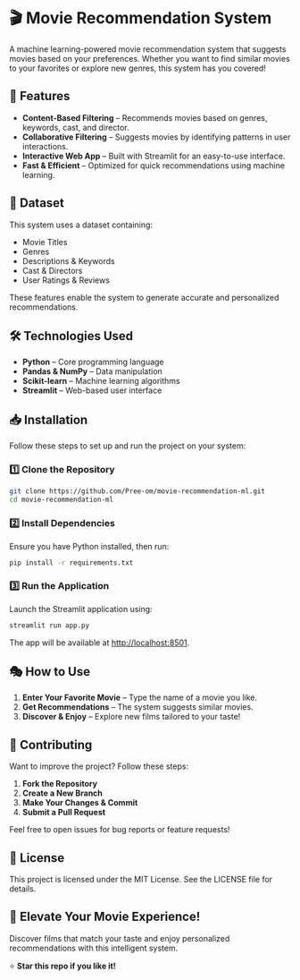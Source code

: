 # 🎬 Movie Recommendation System

A machine learning-powered movie recommendation system that suggests movies based on your preferences. Whether you want to find similar movies to your favorites or explore new genres, this system has you covered!

## 🚀 Features
- **Content-Based Filtering** – Recommends movies based on genres, keywords, cast, and director.
- **Collaborative Filtering** – Suggests movies by identifying patterns in user interactions.
- **Interactive Web App** – Built with Streamlit for an easy-to-use interface.
- **Fast & Efficient** – Optimized for quick recommendations using machine learning.

## 📂 Dataset
This system uses a dataset containing:
- Movie Titles
- Genres
- Descriptions & Keywords
- Cast & Directors
- User Ratings & Reviews

These features enable the system to generate accurate and personalized recommendations.

## 🛠️ Technologies Used
- **Python** – Core programming language
- **Pandas & NumPy** – Data manipulation
- **Scikit-learn** – Machine learning algorithms
- **Streamlit** – Web-based user interface

## 📥 Installation
Follow these steps to set up and run the project on your system:

### 1️⃣ Clone the Repository
```bash
git clone https://github.com/Pree-om/movie-recommendation-ml.git
cd movie-recommendation-ml
```

### 2️⃣ Install Dependencies
Ensure you have Python installed, then run:
```bash
pip install -r requirements.txt
```

### 3️⃣ Run the Application
Launch the Streamlit application using:
```bash
streamlit run app.py
```
The app will be available at [http://localhost:8501](http://localhost:8501).

## 🎭 How to Use
1. **Enter Your Favorite Movie** – Type the name of a movie you like.
2. **Get Recommendations** – The system suggests similar movies.
3. **Discover & Enjoy** – Explore new films tailored to your taste!

## 🤝 Contributing
Want to improve the project? Follow these steps:
1. **Fork the Repository**
2. **Create a New Branch**
3. **Make Your Changes & Commit**
4. **Submit a Pull Request**

Feel free to open issues for bug reports or feature requests!

## 📜 License
This project is licensed under the MIT License. See the LICENSE file for details.

## 🎥 Elevate Your Movie Experience!
Discover films that match your taste and enjoy personalized recommendations with this intelligent system.

⭐ **Star this repo if you like it!**
